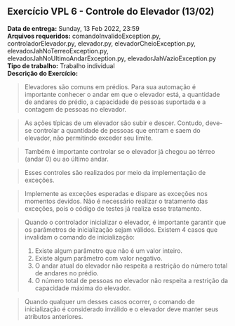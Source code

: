 ## Exercício VPL 6 - Controle do Elevador (13/02)
**Data de entrega:** Sunday, 13 Feb 2022, 23:59 <br/>
**Arquivos requeridos:** comandoInvalidoException.py, controladorElevador.py, elevador.py, elevadorCheioException.py, elevadorJahNoTerreoException.py, elevadorJahNoUltimoAndarException.py, elevadorJahVazioException.py <br/>
**Tipo de trabalho:** Trabalho individual <br/>
**Descrição do Exercício:** <br/>
> Elevadores são comuns em prédios. Para sua automação é importante conhecer o andar em que o elevador está, a quantidade de andares do prédio, a capacidade de pessoas suportada e a contagem de pessoas no elevador.

> As ações típicas de um elevador são subir e descer. Contudo, deve-se controlar a quantidade de pessoas que entram e saem do elevador, não permitindo exceder seu limite.

> Também é importante controlar se o elevador já chegou ao térreo (andar 0) ou ao último andar.

> Esses controles são realizados por meio da implementação de exceções.

> Implemente as exceções esperadas e dispare as exceções nos momentos devidos. Não é necessário realizar o tratamento das exceções, pois o código de testes já realiza esse tratamento.

> Quando o controlador inicializar o elevador, é importante garantir que os parâmetros de inicialização sejam válidos. Existem 4 casos que invalidam o comando de inicialização:
> 1. Existe algum parâmetro que não é um valor inteiro.
> 2. Existe algum parâmetro com valor negativo.
> 3. O andar atual do elevador não respeita a restrição do número total de andares no prédio.
> 4. O número total de pessoas no elevador não respeita a restrição da capacidade máxima do elevador.

> Quando qualquer um desses casos ocorrer, o comando de inicialização é considerado inválido e o elevador deve manter seus atributos anteriores.